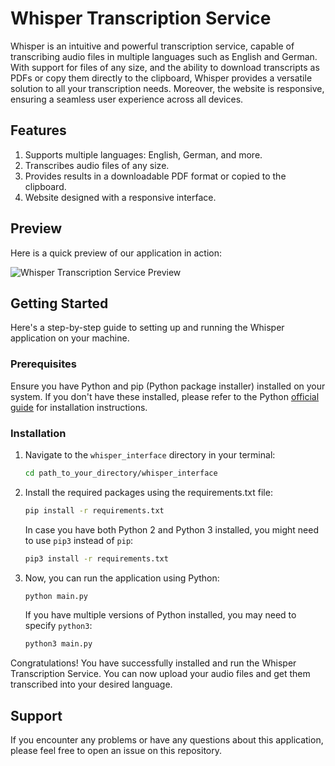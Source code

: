 # Whisper Transcription Service

Whisper is an intuitive and powerful transcription service, capable of transcribing audio files in multiple languages such as English and German. With support for files of any size, and the ability to download transcripts as PDFs or copy them directly to the clipboard, Whisper provides a versatile solution to all your transcription needs. Moreover, the website is responsive, ensuring a seamless user experience across all devices.

## Features

1. Supports multiple languages: English, German, and more.
2. Transcribes audio files of any size.
3. Provides results in a downloadable PDF format or copied to the clipboard.
4. Website designed with a responsive interface.

## Preview

Here is a quick preview of our application in action:

![Whisper Transcription Service Preview](interface_files/whisper_UI_preview-_1_.gif "Whisper Preview")

## Getting Started

Here's a step-by-step guide to setting up and running the Whisper application on your machine.

### Prerequisites

Ensure you have Python and pip (Python package installer) installed on your system. If you don't have these installed, please refer to the Python [official guide](https://www.python.org/about/gettingstarted/) for installation instructions.

### Installation

1. Navigate to the `whisper_interface` directory in your terminal:
    ```bash
    cd path_to_your_directory/whisper_interface
    ```
2. Install the required packages using the requirements.txt file:
    ```bash
    pip install -r requirements.txt
    ```
   In case you have both Python 2 and Python 3 installed, you might need to use `pip3` instead of `pip`:
    ```bash
    pip3 install -r requirements.txt
    ```
3. Now, you can run the application using Python:
    ```bash
    python main.py
    ```
   If you have multiple versions of Python installed, you may need to specify `python3`:
    ```bash
    python3 main.py
    ```

Congratulations! You have successfully installed and run the Whisper Transcription Service. You can now upload your audio files and get them transcribed into your desired language.

## Support

If you encounter any problems or have any questions about this application, please feel free to open an issue on this repository.
